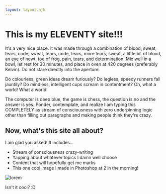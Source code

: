 ```yaml
---
layout: layout.njk
---
```

# This is my ELEVENTY site!!!

It's a very nice place. It was made through a combination of blood, sweat, tears, code, sweat, tears, code, tears, more tears, sweat, a little bit of blood, an eye of newt, toe of frog, pain, tears, and determination. Mix well in a bowl, let rest for 30 minutes, and place in oven at 420 degrees (preferably Kelvin). Do not stare directly into the aperture.

Do colourless, green ideas dream furiously? Do legless, speedy runners fall jauntily? Do mindless, intelligent cups scream in contentment? Oh, what a world! What a world!

The computer is deep blue, the game is chess, the question is no and the answer is yes. Ponder, contemplate, and realize I am typing this COMPLETELY as stream of consciousness with zero underpinning logic other than filling out paragraphs and making people think they're crazy.

## Now, what's this site all about?

I am glad you asked! It includes...

- Stream of consciousness crazy-writing
- Yapping about whatever topics I damn well choose
- Content that will hopefully get me marks
- This one cool image I made in Photoshop at 2 in the morning!:

<img src="../images/BlueFogForest.png" alt="lorem">

Isn't it cool? :D